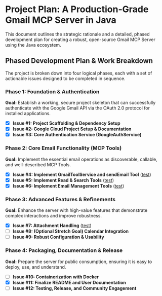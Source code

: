 # Project Plan: A Production-Grade Gmail MCP Server in Java

This document outlines the strategic rationale and a detailed, phased development plan for creating a robust, open-source Gmail MCP Server using the Java ecosystem.

## Phased Development Plan & Work Breakdown

The project is broken down into four logical phases, each with a set of actionable issues designed to be completed in sequence.

### Phase 1: Foundation & Authentication

**Goal:** Establish a working, secure project skeleton that can successfully authenticate with the Google Gmail API via the OAuth 2.0 protocol for installed applications.

- [x] **Issue #1: Project Scaffolding & Dependency Setup**
- [x] **Issue #2: Google Cloud Project Setup & Documentation**
- [x] **Issue #3: Core Authentication Service (GoogleAuthService)**

### Phase 2: Core Email Functionality (MCP Tools)

**Goal:** Implement the essential email operations as discoverable, callable, and well-described MCP Tools.

- [x] **Issue #4: Implement GmailToolService and sendEmail Tool** ([test](src/test/java/com/example/gmailmcp/service/GmailToolServiceTest.java#L30))
- [x] **Issue #5: Implement Read & Search Tools** ([test](src/test/java/com/example/gmailmcp/service/GmailToolServiceTest.java#L39))
- [x] **Issue #6: Implement Email Management Tools** ([test](src/test/java/com/example/gmailmcp/service/GmailToolServiceTest.java#L55))

### Phase 3: Advanced Features & Refinements

**Goal:** Enhance the server with high-value features that demonstrate complex interactions and improve robustness.

- [x] **Issue #7: Attachment Handling** ([test](src/test/java/com/example/gmailmcp/service/GmailToolServiceTest.java#L86))
- [ ] **Issue #8: (Optional Stretch Goal) Calendar Integration**
- [ ] **Issue #9: Robust Configuration & Usability**

### Phase 4: Packaging, Documentation & Release

**Goal:** Prepare the server for public consumption, ensuring it is easy to deploy, use, and understand.

- [ ] **Issue #10: Containerization with Docker**
- [x] **Issue #11: Finalize README and User Documentation**
- [ ] **Issue #12: Testing, Release, and Community Engagement**
